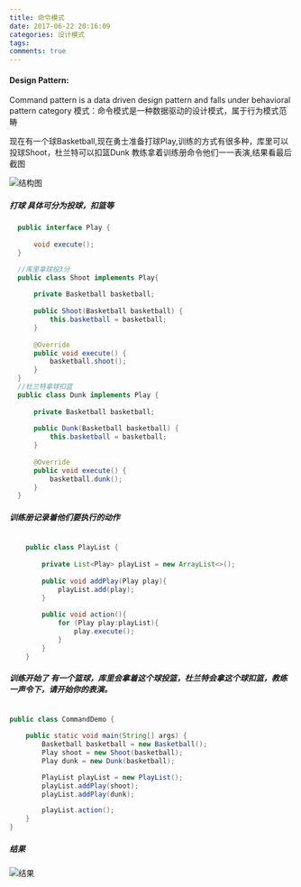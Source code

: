 ```yaml
---
title: 命令模式
date: 2017-06-22 20:16:09
categories: 设计模式
tags:
comments: true
---
```


#### Design Pattern:
Command pattern is a data driven design pattern and falls under behavioral pattern category
模式：命令模式是一种数据驱动的设计模式，属于行为模式范畴

现在有一个球Basketball,现在勇士准备打球Play,训练的方式有很多种，库里可以投球Shoot，杜兰特可以扣篮Dunk
教练拿着训练册命令他们一一表演,结果看最后截图


![结构图](/uploads/pattern/command_nba.png)
##### 打球   具体可分为投球，扣篮等
``` java
  public interface Play {
  
      void execute();
  }

  //库里拿球投3分
  public class Shoot implements Play{
  
      private Basketball basketball;
  
      public Shoot(Basketball basketball) {
          this.basketball = basketball;
      }
  
      @Override
      public void execute() {
          basketball.shoot();
      }
  }
  //杜兰特拿球扣篮
  public class Dunk implements Play {
  
      private Basketball basketball;
  
      public Dunk(Basketball basketball) {
          this.basketball = basketball;
      }
  
      @Override
      public void execute() {
          basketball.dunk();
      }
  }

```

##### 训练册记录着他们要执行的动作
``` java

    public class PlayList {
    
        private List<Play> playList = new ArrayList<>();
    
        public void addPlay(Play play){
            playList.add(play);
        }
    
        public void action(){
            for (Play play:playList){
                play.execute();
            }
        }
    }

```

##### 训练开始了    有一个篮球，库里会拿着这个球投篮，杜兰特会拿这个球扣篮，教练一声令下，请开始你的表演。
``` java

public class CommandDemo {

    public static void main(String[] args) {
        Basketball basketball = new Basketball();
        Play shoot = new Shoot(basketball);
        Play dunk = new Dunk(basketball);

        PlayList playList = new PlayList();
        playList.addPlay(shoot);
        playList.addPlay(dunk);

        playList.action();
    }
}

```

##### 结果
![结果](/uploads/pattern/command.png)